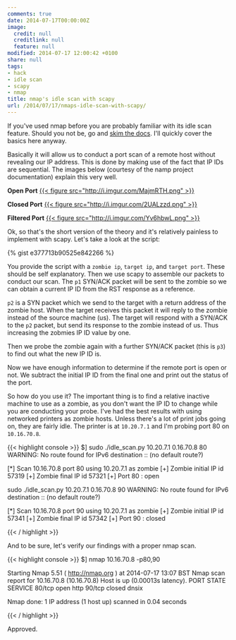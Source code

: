 ```yaml
---
comments: true
date: 2014-07-17T00:00:00Z
image:
  credit: null
  creditlink: null
  feature: null
modified: 2014-07-17 12:00:42 +0100
share: null
tags:
- hack
- idle scan
- scapy
- nmap
title: nmap's idle scan with scapy
url: /2014/07/17/nmaps-idle-scan-with-scapy/
---
```


If you've used nmap before you are probably familiar with its idle scan feature.
Should you not be, go and [skim the docs](http://nmap.org/book/idlescan.html).
I'll quickly cover the basics here anyway.

Basically it will allow us to conduct a port scan of a remote host without revealing
our IP address. This is done by making use of the fact that IP IDs are sequential.
The images below (courtesy of the namp project documentation) explain this very
well.

**Open Port**
[{{< figure src="http://i.imgur.com/MajmRTH.png" >}}](http://i.imgur.com/MajmRTH.png)

**Closed Port**
[{{< figure src="http://i.imgur.com/2UALzzd.png" >}}](http://i.imgur.com/2UALzzd.png)

**Filtered Port**
[{{< figure src="http://i.imgur.com/Yv6hbwL.png" >}}](http://i.imgur.com/Yv6hbwL.png)

Ok, so that's the short version of the theory and it's relatively painless
to implement with scapy. Let's take a look at the script:

{% gist e377713b90525e842266 %}

You provide the script with a `zombie ip`, `target ip`, and `target port`.
These should be self explanatory. Then we use scapy to assemble our packets to
conduct our scan. The `p1` SYN/ACK packet will be sent to the zombie so we can
obtain a current IP ID from the RST response as a reference.

`p2` is a SYN packet which we send to the target with a return address of the 
zombie host. When the target receives this packet it will reply to
the zombie instead of the source machine (us). The target will respond with a
SYN/ACK to the `p2` packet, but send its response to the zombie instead of us.
Thus increasing the zobmies IP ID value by one.

Then we probe the zombie again with a further SYN/ACK packet (this is `p3`) to
find out what the new IP ID is.

Now we have enough information to determine if the remote port is open or not.
We subtract the initial IP ID from the final one and print out the status of the port.

So how do you use it? The important thing is to find a relative inactive machine to
use as a zombie, as you don't want the IP ID to change while you are conducting
your probe. I've had the best results with using networked printers as zombie hosts.
Unless there's a lot of print jobs going on, they are fairly idle. The printer 
is at `10.20.7.1` and I'm probing port 80 on `10.16.70.8`.

{{< highlight console >}}
$] sudo ./idle_scan.py 10.20.7.1 0.16.70.8 80
WARNING: No route found for IPv6 destination :: (no default route?)

[*] Scan 10.16.70.8 port 80 using 10.20.7.1 as zombie
[+] Zombie initial IP id 57319
[+] Zombie final IP id 57321
[+] Port 80 : open

sudo ./idle_scan.py 10.20.7.1 0.16.70.8 90
WARNING: No route found for IPv6 destination :: (no default route?)

[*] Scan 10.16.70.8 port 90 using 10.20.7.1 as zombie
[+] Zombie initial IP id 57341
[+] Zombie final IP id 57342
[+] Port 90 : closed
 
{{< / highlight >}}

And to be sure, let's verify our findings with a proper nmap scan.

{{< highlight console >}}
$] nmap 10.16.70.8 -p80,90

Starting Nmap 5.51 ( http://nmap.org ) at 2014-07-17 13:07 BST
Nmap scan report for 10.16.70.8 (10.16.70.8)
Host is up (0.00013s latency).
PORT   STATE  SERVICE
80/tcp open   http
90/tcp closed dnsix

Nmap done: 1 IP address (1 host up) scanned in 0.04 seconds

{{< / highlight >}}

Approved.
